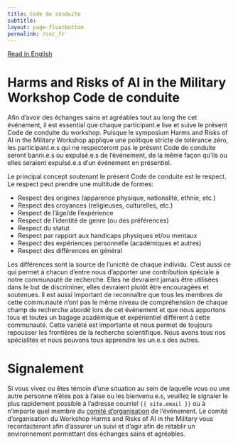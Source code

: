 ```yaml
---
title: Code de conduite
subtitle:
layout: page-floatbutton
permalink: /coc_fr
---
```

<div class="box">
  <a href="/coc.html">Read in English</a>
</div>

# Harms and Risks of AI in the Military Workshop Code de conduite
Afin d’avoir des échanges sains et agréables tout au long the cet événement, il est essential que chaque participant.e lise et suive le présent Code de conduite du workshop. Puisque le symposium Harms and Risks of AI in the Military Workshop applique une politique stricte de tolérance zéro, les participant.e.s qui ne respecteront pas le présent Code de conduite seront banni.e.s ou expulsé.e.s de l’événement, de la même façon qu’ils ou elles seraient expulsé.e.s d’un événement en présentiel.

Le principal concept soutenant le présent Code de conduite est le respect. Le respect peut prendre une multitude de formes:
- Respect des origines (apparence physique, nationalité, ethnie, etc.)
- Respect des croyances (religieuses, culturelles, etc.)
- Respect de l’âge/de l’expérience
- Respect de l’identité de genre (ou des préférences)
- Respect du statut
- Respect par rapport aux handicaps physiques et/ou mentaux
- Respect des expériences personnelle (académiques et autres)
- Respect des différences en général

Les différences sont la source de l’unicité de chaque individu. C’est aussi ce qui permet à chacun d’entre nous d’apporter une contribution spéciale à notre communauté de recherche. Elles ne devraient jamais être utilisées dans le but de discriminer, elles devraient plutôt être encouragées et soutenues. Il est aussi important de reconnaître que tous les membres de cette communauté n’ont pas le même niveau de compréhension de chaque champ de recherche abordé lors de cet événement et que nous apportons tous et toutes un bagage académique et expérientiel différent à cette communauté. Cette variété est importante et nous permet de toujours repousser les frontières de la recherche scientifique. Nous avons tous nos spécialités et nous pouvons tous apprendre les un.e.s des autres.

# Signalement
Si vous vivez ou êtes témoin d’une situation au sein de laquelle vous ou une autre personne n’êtes pas à l’aise ou les bienvenu.e.s, veuillez le signaler le plus rapidement possible à l’adresse courriel `{{ site.email }}` ou à n’importe quel membre du [comité d’organisation](/team.html) de l’événement. Le comité d’organisation du Workshop Harms and Risks of AI in the Military vous recontacteront afin d’assurer un suivi et d’agir afin de rétablir un environnement permettant des échanges sains et agréables.
